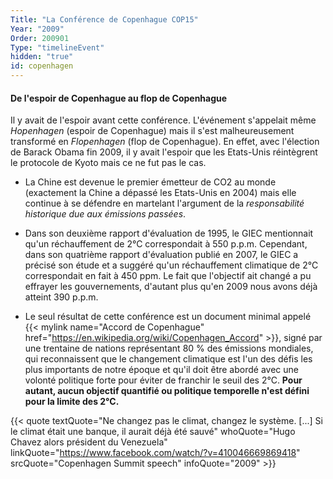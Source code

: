 ```yaml
---
Title: "La Conférence de Copenhague COP15"
Year: "2009"
Order: 200901
Type: "timelineEvent"
hidden: "true"
id: copenhagen
---
```


#### De l'espoir de Copenhague au flop de Copenhague

Il y avait de l'espoir avant cette conférence. L'événement s'appelait même _Hopenhagen_ (espoir de Copenhague) mais il s'est malheureusement transformé en _Flopenhagen_ (flop de Copenhague). En effet, avec l'élection de Barack Obama fin 2009, il y avait l'espoir que les Etats-Unis réintègrent le protocole de Kyoto mais ce ne fut pas le cas.

* La Chine est devenue le premier émetteur de CO2 au monde (exactement la Chine a dépassé les Etats-Unis en 2004) mais elle continue à se défendre en martelant l'argument de la _responsabilité historique due aux émissions passées_.
    
* Dans son deuxième rapport d'évaluation de 1995, le GIEC mentionnait qu'un réchauffement de 2°C correspondait à 550 p.p.m. Cependant, dans son quatrième rapport d'évaluation publié en 2007, le GIEC a précisé son étude et a suggéré qu'un réchauffement climatique de 2°C correspondait en fait à 450 ppm. Le fait que l'objectif ait changé a pu effrayer les gouvernements, d'autant plus qu'en 2009 nous avons déjà atteint 390 p.p.m.
    
* Le seul résultat de cette conférence est un document minimal appelé {{< mylink name="Accord de Copenhague" href="https://en.wikipedia.org/wiki/Copenhagen_Accord" >}}, signé par une trentaine de nations représentant 80 % des émissions mondiales, qui reconnaissent que le changement climatique est l'un des défis les plus importants de notre époque et qu'il doit être abordé avec une volonté politique forte pour éviter de franchir le seuil des 2°C. **Pour autant, aucun objectif quantifié ou politique temporelle n'est défini pour la limite des 2°C.**

{{< quote textQuote="Ne changez pas le climat, changez le système. [...] Si le climat était une banque, il aurait déjà été sauvé" whoQuote="Hugo Chavez alors président du Venezuela" linkQuote="https://www.facebook.com/watch/?v=410046669869418" srcQuote="Copenhagen Summit speech" infoQuote="2009" >}}